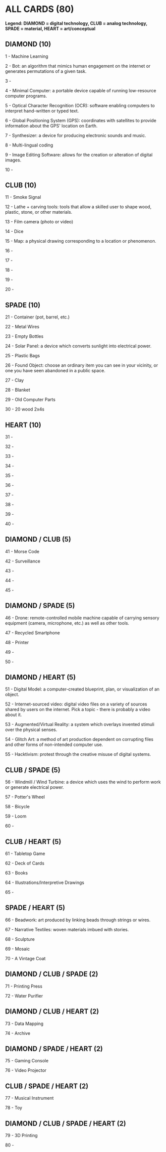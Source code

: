 # ALL CARDS (80) 

#### Legend: DIAMOND = digital technology, CLUB = analog technology, SPADE = material, HEART = art/conceptual

## DIAMOND (10)

1 - Machine Learning

2 - Bot: an algorithm that mimics human engagement on the internet or generates permutations of a given task.

3 - 

4 - Minimal Computer: a portable device capable of running low-resource computer programs.

5 - Optical Character Recognition (OCR): software enabling computers to interpret hand-written or typed text.

6 - Global Positioning System (GPS): coordinates with satellites to provide information about the GPS' location on Earth.

7 - Synthesizer: a device for producing electronic sounds and music.

8 - Multi-lingual coding

9 - Image Editing Software: allows for the creation or alteration of digital images.

10 - 

## CLUB (10)

11 - Smoke Signal

12 - Lathe + carving tools: tools that allow a skilled user to shape wood, plastic, stone, or other materials.

13 - Film camera (photo or video)

14 - Dice

15 - Map: a physical drawing corresponding to a location or phenomenon.

16 - 

17 - 

18 - 

19 - 

20 - 

## SPADE (10)

21 - Container (pot, barrel, etc.)

22 - Metal Wires

23 - Empty Bottles

24 - Solar Panel: a device which converts sunlight into electrical power.

25 - Plastic Bags

26 - Found Object: choose an ordinary item you can see in your vicinity, or one you have seen abandoned in a public space.

27 - Clay

28 - Blanket

29 - Old Computer Parts

30 - 20 wood 2x4s

## HEART (10)

31 - 

32 - 

33 - 

34 - 

35 - 

36 - 

37 - 

38 -

39 - 

40 - 

## DIAMOND / CLUB (5)

41 - Morse Code

42 - Surveillance

43 -

44 -

45 -

## DIAMOND / SPADE (5)

46 - Drone: remote-controlled mobile machine capable of carrying sensory equipment (camera, microphone, etc.) as well as other tools.

47 - Recycled Smartphone

48 - Printer

49 - 

50 -

## DIAMOND / HEART (5)

51 - Digital Model: a computer-created blueprint, plan, or visualization of an object.

52 - Internet-sourced video: digital video files on a variety of sources shared by users on the internet. Pick a topic - there is probably a video about it.

53 - Augmented/Virtual Reality: a system which overlays invented stimuli over the physical senses.

54 - Glitch Art: a method of art production dependent on corrupting files and other forms of non-intended computer use.

55 - Hacktivism: protest through the creative misuse of digital systems.

## CLUB / SPADE (5)

56 - Windmill / Wind Turbine: a device which uses the wind to perform work or generate electrical power.

57 - Potter's Wheel

58 - Bicycle

59 - Loom

60 - 

## CLUB / HEART (5)

61 - Tabletop Game

62 - Deck of Cards

63 - Books

64 - Illustrations/Interpretive Drawings

65 - 

## SPADE / HEART (5)

66 - Beadwork: art produced by linking beads through strings or wires.

67 - Narrative Textiles: woven materials imbued with stories.

68 - Sculpture

69 - Mosaic

70 - A Vintage Coat

## DIAMOND / CLUB / SPADE (2)

71 - Printing Press

72 - Water Purifier

## DIAMOND / CLUB / HEART (2)

73 - Data Mapping

74 - Archive

## DIAMOND / SPADE / HEART (2)

75 - Gaming Console

76 - Video Projector

## CLUB / SPADE / HEART (2)

77 - Musical Instrument

78 - Toy

## DIAMOND / CLUB / SPADE / HEART (2)

79 - 3D Printing

80 - 
